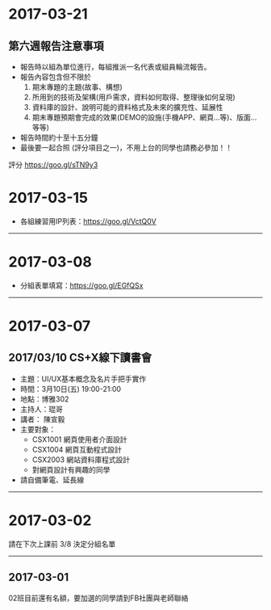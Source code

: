 # 2017-03-21 

## 第六週報告注意事項

* 報告時以組為單位進行，每組推派一名代表或組員輪流報告。
* 報告內容包含但不限於
    1. 期末專題的主題(故事、構想)
    2. 所用到的技術及架構(用戶需求，資料如何取得、整理後如何呈現)
    3. 資料庫的設計、說明可能的資料格式及未來的擴充性、延展性
    4. 期末專題預期會完成的效果(DEMO的設施(手機APP、網頁...等)、版面...等等)
* 報告時間約十至十五分鐘
* 最後要一起合照 (評分項目之一)，不用上台的同學也請務必參加！！

評分
https://goo.gl/sTN9y3

# 2017-03-15

* 各組練習用IP列表：https://goo.gl/VctQ0V

---

# 2017-03-08

* 分組表單填寫：https://goo.gl/EGfQSx

---

# 2017-03-07

## 2017/03/10 CS+X線下讀書會

* 主題：UI/UX基本概念及名片手把手實作
* 時間：3月10日(五) 19:00-21:00
* 地點：博雅302
* 主持人：琨哥
* 講者： 陳宣毅
* 主要對象：
  * CSX1001 網頁使用者介面設計
  * CSX1004 網頁互動程式設計
  * CSX2003 網站資料庫程式設計
  * 對網頁設計有興趣的同學
* 請自備筆電、延長線

---

# 2017-03-02

請在下次上課前 3/8 決定分組名單

---

## 2017-03-01

02班目前還有名額，要加選的同學請到FB社團與老師聯絡
